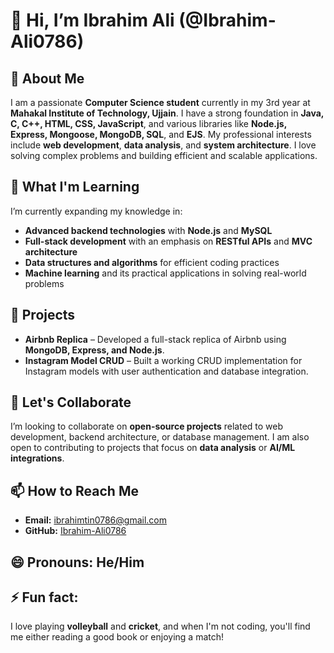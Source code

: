 # 👋 Hi, I’m Ibrahim Ali (@Ibrahim-Ali0786)

## 👀 About Me
I am a passionate **Computer Science student** currently in my 3rd year at **Mahakal Institute of Technology, Ujjain**. I have a strong foundation in **Java, C, C++, HTML, CSS, JavaScript**, and various libraries like **Node.js, Express, Mongoose, MongoDB, SQL**, and **EJS**. My professional interests include **web development**, **data analysis**, and **system architecture**. I love solving complex problems and building efficient and scalable applications.

## 🌱 What I'm Learning
I’m currently expanding my knowledge in:
- **Advanced backend technologies** with **Node.js** and **MySQL**
- **Full-stack development** with an emphasis on **RESTful APIs** and **MVC architecture**
- **Data structures and algorithms** for efficient coding practices
- **Machine learning** and its practical applications in solving real-world problems

## 💼 Projects
- **Airbnb Replica** – Developed a full-stack replica of Airbnb using **MongoDB, Express, and Node.js**.
- **Instagram Model CRUD** – Built a working CRUD implementation for Instagram models with user authentication and database integration.

## 💬 Let's Collaborate
I’m looking to collaborate on **open-source projects** related to web development, backend architecture, or database management. I am also open to contributing to projects that focus on **data analysis** or **AI/ML integrations**.

## 📫 How to Reach Me
- **Email:** ibrahimtin0786@gmail.com
- **GitHub:** [Ibrahim-Ali0786](https://github.com/Ibrahim-Ali0786)

## 😄 Pronouns: He/Him
## ⚡ Fun fact:
I love playing **volleyball** and **cricket**, and when I'm not coding, you'll find me either reading a good book or enjoying a match!
